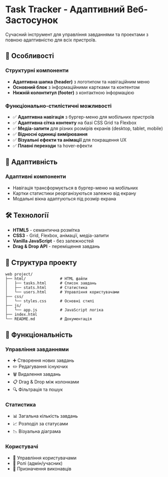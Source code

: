 # Task Tracker - Адаптивний Веб-Застосунок

Сучасний інструмент для управління завданнями та проектами з повною адаптивністю для всіх пристроїв.

## 🚀 Особливості

### Структурні компоненти
- **Адаптивна шапка (header)** з логотипом та навігаційним меню
- **Основний блок** з інформаційними картками та контентом
- **Нижній колонтитул (footer)** з контактною інформацією

### Функціонально-стилістичні можливості
- ✅ **Адаптивна навігація** з бургер-меню для мобільних пристроїв
- ✅ **Адаптивна сітка контенту** на базі CSS Grid та Flexbox
- ✅ **Медіа-запити** для різних розмірів екранів (desktop, tablet, mobile)
- ✅ **Відносні одиниці вимірювання** 
- ✅ **Візуальні ефекти та анімації** для покращення UX
- ✅ **Плавні переходи** та hover-ефекти

## 📱 Адаптивність

### Адаптивні компоненти
- Навігація трансформується в бургер-меню на мобільних
- Картки статистики реорганізуються залежно від екрану
- Модальні вікна адаптуються під розмір екрана

## 🛠 Технології

- **HTML5** - семантична розмітка
- **CSS3** - Grid, Flexbox, анімації, медіа-запити
- **Vanilla JavaScript** - без залежностей
- **Drag & Drop API** - переміщення завдань

## 📁 Структура проекту

```
web project/
├── html/               # HTML файли
│   ├── tasks.html      # Список завдань
│   ├── stats.html      # Статистика
│   └── users.html      # Управління користувачами
├── css/
│   └── styles.css      # Основні стилі
├── js/
│   └── app.js          # JavaScript логіка
├── index.html
└── README.md           # Документація
```
## 🎯 Функціональність

### Управління завданнями
- ➕ Створення нових завдань
- ✏️ Редагування існуючих
- 🗑️ Видалення завдань
- 📋 Drag & Drop між колонками
- 🔍 Фільтрація та пошук

### Статистика
- 📊 Загальна кількість завдань
- 📈 Розподіл за статусами
- 📉 Візуальна діаграма

### Користувачі
- 👥 Управління користувачами
- 🔐 Ролі (адмін/учасник)
- 👤 Призначення виконавців
